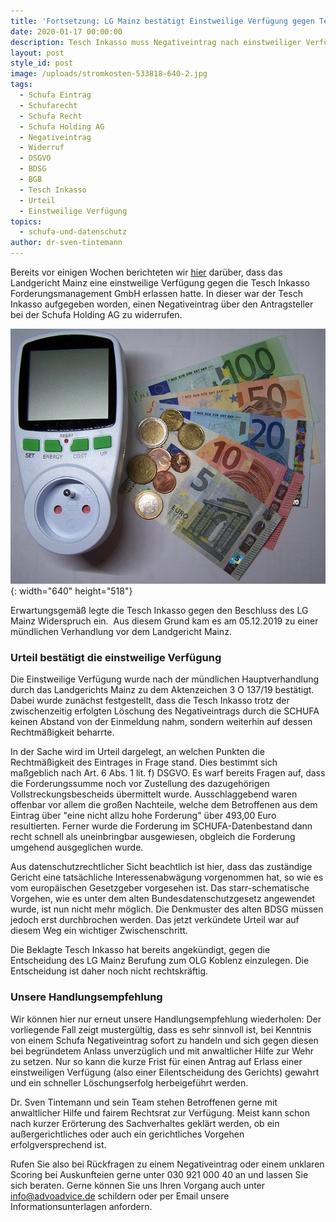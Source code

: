```yaml
---
title: 'Fortsetzung: LG Mainz bestätigt Einstweilige Verfügung gegen Tesch Inkasso'
date: 2020-01-17 00:00:00
description: Tesch Inkasso muss Negativeintrag nach einstweiliger Verfügung widerrufen
layout: post
style_id: post
image: /uploads/stromkosten-533818-640-2.jpg
tags:
  - Schufa Eintrag
  - Schufarecht
  - Schufa Recht
  - Schufa Holding AG
  - Negativeintrag
  - Widerruf
  - DSGVO
  - BDSG
  - BGB
  - Tesch Inkasso
  - Urteil
  - Einstweilige Verfügung
topics:
  - schufa-und-datenschutz
author: dr-sven-tintemann
---
```


Bereits vor einigen Wochen berichteten wir [hier](https://advoadvice.de/blog/lg-mainz-erl%C3%A4sst-einstweilige-verf%C3%BCgung-gegen-tesch-inkasso/)&nbsp;dar&uuml;ber, dass das Landgericht Mainz eine einstweilige Verf&uuml;gung gegen die Tesch Inkasso Forderungsmanagement GmbH erlassen hatte. In dieser war der Tesch Inkasso aufgegeben worden, einen Negativeintrag &uuml;ber den Antragsteller bei der Schufa Holding AG zu widerrufen.&nbsp;

![Stromrechnung - Bild von Christian Oehlenberg auf Pixabay](/uploads/stromkosten-533818-640-1.jpg "Stromrechnung kann zu Schufa Eintrag führen"){: width="640" height="518"}

Erwartungsgem&auml;&szlig; legte die Tesch Inkasso gegen den Beschluss des LG Mainz Widerspruch ein. &nbsp;Aus diesem Grund kam es am 05.12.2019 zu einer m&uuml;ndlichen Verhandlung vor dem Landgericht Mainz.

### Urteil best&auml;tigt die einstweilige Verf&uuml;gung

Die Einstweilige Verf&uuml;gung wurde nach der m&uuml;ndlichen Hauptverhandlung durch das Landgerichts Mainz zu dem Aktenzeichen 3 O 137/19 best&auml;tigt. Dabei wurde zun&auml;chst festgestellt, dass die Tesch Inkasso trotz der zwischenzeitig erfolgten Löschung des Negativeintrags durch die SCHUFA keinen Abstand von der Einmeldung nahm, sondern weiterhin auf dessen Rechtm&auml;&szlig;igkeit beharrte.

In der Sache wird im Urteil dargelegt, an welchen Punkten die Rechtm&auml;&szlig;igkeit des Eintrages in Frage stand. Dies bestimmt sich ma&szlig;geblich nach Art. 6 Abs. 1 lit. f) DSGVO. Es warf bereits Fragen auf, dass die Forderungssumme noch vor Zustellung des dazugehörigen Vollstreckungsbescheids &uuml;bermittelt wurde. Ausschlaggebend waren offenbar vor allem die gro&szlig;en Nachteile, welche dem Betroffenen aus dem Eintrag &uuml;ber "eine nicht allzu hohe Forderung" &uuml;ber 493,00 Euro resultierten. Ferner wurde die Forderung im SCHUFA-Datenbestand dann recht schnell als uneinbringbar ausgewiesen, obgleich die Forderung umgehend ausgeglichen wurde.

Aus datenschutzrechtlicher Sicht beachtlich ist hier, dass das zust&auml;ndige Gericht eine tats&auml;chliche Interessenabw&auml;gung vorgenommen hat, so wie es vom europ&auml;ischen Gesetzgeber vorgesehen ist. Das starr-schematische Vorgehen, wie es unter dem alten Bundesdatenschutzgesetz angewendet wurde, ist nun nicht mehr möglich. Die Denkmuster des alten BDSG m&uuml;ssen jedoch erst durchbrochen werden. Das jetzt verk&uuml;ndete Urteil war auf diesem Weg ein wichtiger Zwischenschritt.&nbsp;

Die Beklagte Tesch Inkasso hat bereits angek&uuml;ndigt, gegen die Entscheidung des LG Mainz Berufung zum OLG Koblenz einzulegen. Die Entscheidung ist daher noch nicht rechtskr&auml;ftig.&nbsp;

### Unsere Handlungsempfehlung

Wir können hier nur erneut unsere Handlungsempfehlung wiederholen: Der vorliegende Fall zeigt musterg&uuml;ltig, dass es sehr sinnvoll ist, bei Kenntnis von einem Schufa Negativeintrag sofort zu handeln und sich gegen diesen bei begr&uuml;ndetem Anlass unverz&uuml;glich und mit anwaltlicher Hilfe zur Wehr zu setzen. Nur so kann die kurze Frist f&uuml;r einen Antrag auf Erlass einer einstweiligen Verf&uuml;gung (also einer Eilentscheidung des Gerichts) gewahrt und ein schneller Löschungserfolg herbeigef&uuml;hrt werden.&nbsp;

Dr. Sven Tintemann und sein Team stehen Betroffenen gerne mit anwaltlicher Hilfe und fairem Rechtsrat zur Verf&uuml;gung. Meist kann schon nach kurzer Erörterung des Sachverhaltes gekl&auml;rt werden, ob ein au&szlig;ergerichtliches oder auch ein gerichtliches Vorgehen erfolgversprechend ist.

Rufen Sie also bei R&uuml;ckfragen zu einem Negativeintrag oder einem unklaren Scoring bei Auskunfteien gerne unter 030 921 000 40 an und lassen Sie sich beraten. Gerne können Sie uns Ihren Vorgang auch unter info@advoadvice.de schildern oder per Email unsere Informationsunterlagen anfordern.&nbsp;